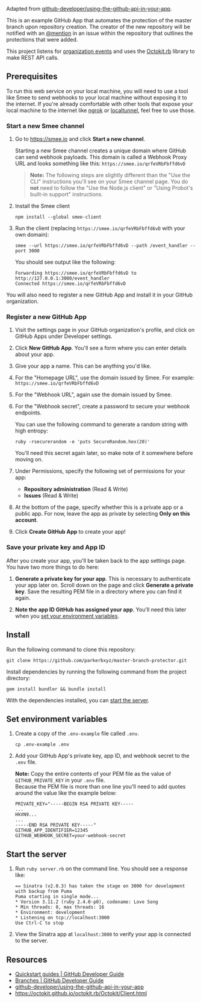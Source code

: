 Adapted from [github-developer/using-the-github-api-in-your-app](https://github.com/github-developer/using-the-github-api-in-your-app).

This is an example GitHub App that automates the protection of the master branch upon repository creation. The creator of the new repository will be notified with an [@mention](https://help.github.com/en/articles/basic-writing-and-formatting-syntax#mentioning-people-and-teams) in an issue within the repository that outlines the protections that were added.

This project listens for [organization events](https://developer.github.com/webhooks/#events) and uses the [Octokit.rb](https://github.com/octokit/octokit.rb) library to make REST API calls.

## Prerequisites

To run this web service on your local machine, you will need to use a tool like Smee to send webhooks to your local machine without exposing it to the internet. If you're already comfortable with other tools that expose your local machine to the internet like [ngrok](https://ngrok.com/) or [localtunnel](https://localtunnel.github.io/www/), feel free to use those.

### Start a new Smee channel

1. Go to https://smee.io and click **Start a new channel**.

    Starting a new Smee channel creates a unique domain where GitHub can send webhook payloads. This domain is called a Webhook Proxy URL and looks something like this: `https://smee.io/qrfeVRbFbffd6vD`

    > **Note:** The following steps are slightly different than the "Use the CLI" instructions you'll see on your Smee channel page. You do **not** need to follow the "Use the Node.js client" or "Using Probot's built-in support" instructions.

1. Install the Smee client
    ```
    npm install --global smee-client
    ```
    
1. Run the client (replacing `https://smee.io/qrfeVRbFbffd6vD` with your own domain):
    ```
    smee --url https://smee.io/qrfeVRbFbffd6vD --path /event_handler --port 3000
    ```
    
    You should see output like the following:
    ```
    Forwarding https://smee.io/qrfeVRbFbffd6vD to http://127.0.0.1:3000/event_handler
    Connected https://smee.io/qrfeVRbFbffd6vD
    ```

You will also need to register a new GitHub App and install it in your GitHub organization.

### Register a new GitHub App
1. Visit the settings page in your GitHub organization's profile, and click on GitHub Apps under Developer settings.
1. Click **New GitHub App**. You'll see a form where you can enter details about your app.
1. Give your app a name. This can be anything you'd like.
1. For the "Homepage URL", use the domain issued by Smee. For example: `https://smee.io/qrfeVRbFbffd6vD`
1. For the "Webhook URL", again use the domain issued by Smee.
1. For the "Webhook secret", create a password to secure your webhook endpoints. 
    
    You can use the following command to generate a random string with high entropy:
    ```
    ruby -rsecurerandom -e 'puts SecureRandom.hex(20)'
    ```
    You'll need this secret again later, so make note of it somewhere before moving on.

1. Under Permissions, specify the following set of permissions for your app:
    * **Repository administration** (Read & Write)
    * **Issues** (Read & Write)

1. At the bottom of the page, specify whether this is a private app or a public app. For now, leave the app as private by selecting **Only on this account**.

1. Click **Create GitHub App** to create your app!

### Save your private key and App ID

After you create your app, you'll be taken back to the app settings page. You have two more things to do here:

1. **Generate a private key for your app**. This is necessary to authenticate your app later on. Scroll down on the page and click **Generate a private key**. Save the resulting PEM file in a directory where you can find it again.

1. **Note the app ID GitHub has assigned your app**. You'll need this later when you [set your environment variables](#Set-environment-variables).

## Install

Run the following command to clone this repository:

```
git clone https://github.com/parkerbxyz/master-branch-protector.git
```

Install dependencies by running the following command from the project directory:

```
gem install bundler && bundle install
```

With the dependencies installed, you can [start the server](#Start-the-server).

## Set environment variables

1. Create a copy of the `.env-example` file called `.env`.

    ```
    cp .env-example .env
    ```
    
1. Add your GitHub App's private key, app ID, and webhook secret to the `.env` file.
    
    **Note:** Copy the entire contents of your PEM file as the value of `GITHUB_PRIVATE_KEY` in your `.env` file. 
    <br />
    Because the PEM file is more than one line you'll need to add quotes around the value like the example below:

    ```
    PRIVATE_KEY="-----BEGIN RSA PRIVATE KEY-----
    ...
    HkVN9...
    ...
    -----END RSA PRIVATE KEY-----"
    GITHUB_APP_IDENTIFIER=12345
    GITHUB_WEBHOOK_SECRET=your-webhook-secret
    ```

## Start the server

1. Run `ruby server.rb` on the command line. You should see a response like:

    ```
    == Sinatra (v2.0.3) has taken the stage on 3000 for development with backup from Puma
    Puma starting in single mode...
    * Version 3.11.2 (ruby 2.4.0-p0), codename: Love Song
    * Min threads: 0, max threads: 16
    * Environment: development
    * Listening on tcp://localhost:3000
    Use Ctrl-C to stop
    ```

1. View the Sinatra app at `localhost:3000` to verify your app is connected to the server.

## Resources

* [Quickstart guides | GitHub Developer Guide](https://developer.github.com/apps/quickstart-guides/)
* [Branches | GitHub Developer Guide](https://developer.github.com/v3/repos/branches/#update-branch-protection)
* [github-developer/using-the-github-api-in-your-app](https://github.com/github-developer/using-the-github-api-in-your-app)
* https://octokit.github.io/octokit.rb/Octokit/Client.html
